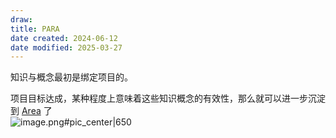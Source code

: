 ```yaml
---
draw:
title: PARA
date created: 2024-06-12
date modified: 2025-03-27
---
```


知识与概念最初是绑定项目的。

项目目标达成，某种程度上意味着这些知识概念的有效性，那么就可以进一步沉淀到 [Area](Area) 了  
![image.png#pic_center|650](https://imagehosting4picgo.oss-cn-beijing.aliyuncs.com/imagehosting/fix-dir%2Fpicgo%2Fpicgo-clipboard-images%2F2024%2F06%2F24%2F14-30-46-f447b65a8b37e91d79b4509faa94fc27-20240624143045-656c23.png)
